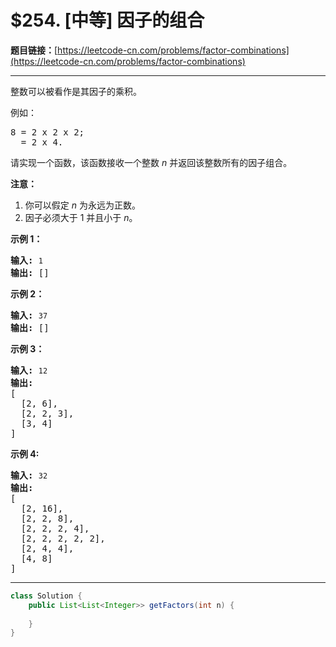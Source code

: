 # $254. [中等] 因子的组合

**题目链接：**[https://leetcode-cn.com/problems/factor-combinations](https://leetcode-cn.com/problems/factor-combinations)

---

<div class="content__1Y2H">
 <div class="notranslate">
  <p>整数可以被看作是其因子的乘积。</p> 
  <p>例如：</p> 
  <pre class="language-text">8 = 2 x 2 x 2;
  = 2 x 4.</pre> 
  <p>请实现一个函数，该函数接收一个整数 <em>n</em>&nbsp;并返回该整数所有的因子组合。</p> 
  <p><strong>注意：</strong></p> 
  <ol> 
   <li>你可以假定 <em>n</em> 为永远为正数。</li> 
   <li>因子必须大于 1 并且小于 <em>n</em>。</li> 
  </ol> 
  <p><strong>示例 1：</strong></p> 
  <pre class="language-text"><strong>输入: </strong><code>1</code>
<strong>输出: </strong>[]
</pre> 
  <p><strong>示例 2：</strong></p> 
  <pre class="language-text"><strong>输入: </strong><code>37</code>
<strong>输出: </strong>[]</pre> 
  <p><strong>示例 3：</strong></p> 
  <pre class="language-text"><strong>输入: </strong><code>12</code>
<strong>输出:</strong>
[
  [2, 6],
  [2, 2, 3],
  [3, 4]
]</pre> 
  <p><strong>示例 4: </strong></p> 
  <pre class="language-text"><strong>输入: </strong><code>32</code>
<strong>输出:</strong>
[
  [2, 16],
  [2, 2, 8],
  [2, 2, 2, 4],
  [2, 2, 2, 2, 2],
  [2, 4, 4],
  [4, 8]
]
</pre> 
 </div>
</div>

---

```java
class Solution {
    public List<List<Integer>> getFactors(int n) {
        
    }
}
```